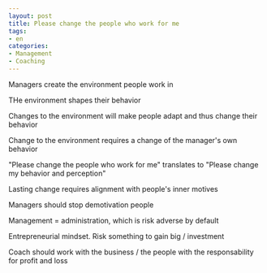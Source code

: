 ```yaml
---
layout: post
title: Please change the people who work for me
tags:
- en
categories:
- Management
- Coaching
---
```




Managers create the environment people work in

THe environment shapes their behavior

Changes to the environment will make people adapt and thus change their behavior

Change to the environment requires a change of the manager's own behavior

"Please change the people who work for me" translates to "Please change my behavior and perception"

Lasting change requires alignment with people's inner motives

Managers should stop demotivation people

Management = administration, which is risk adverse by default

Entrepreneurial mindset. Risk something to gain big / investment

Coach should work with the business / the people with the responsability for profit and loss
